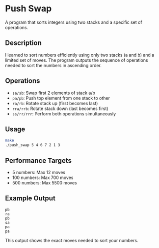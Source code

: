 # Push Swap

A program that sorts integers using two stacks and a specific set of operations.

## Description

I learned to sort numbers efficiently using only two stacks (a and b) and a limited set of moves. The program outputs the sequence of operations needed to sort the numbers in ascending order.

## Operations
- `sa/sb`: Swap first 2 elements of stack a/b
- `pa/pb`: Push top element from one stack to other
- `ra/rb`: Rotate stack up (first becomes last)
- `rra/rrb`: Rotate stack down (last becomes first)
- `ss/rr/rrr`: Perform both operations simultaneously

## Usage
```bash
make
./push_swap 5 4 6 7 2 1 3
```

## Performance Targets
- 5 numbers: Max 12 moves
- 100 numbers: Max 700 moves
- 500 numbers: Max 5500 moves

## Example Output
```
pb
ra
pb
sa
pa
pa
```

This output shows the exact moves needed to sort your numbers.
